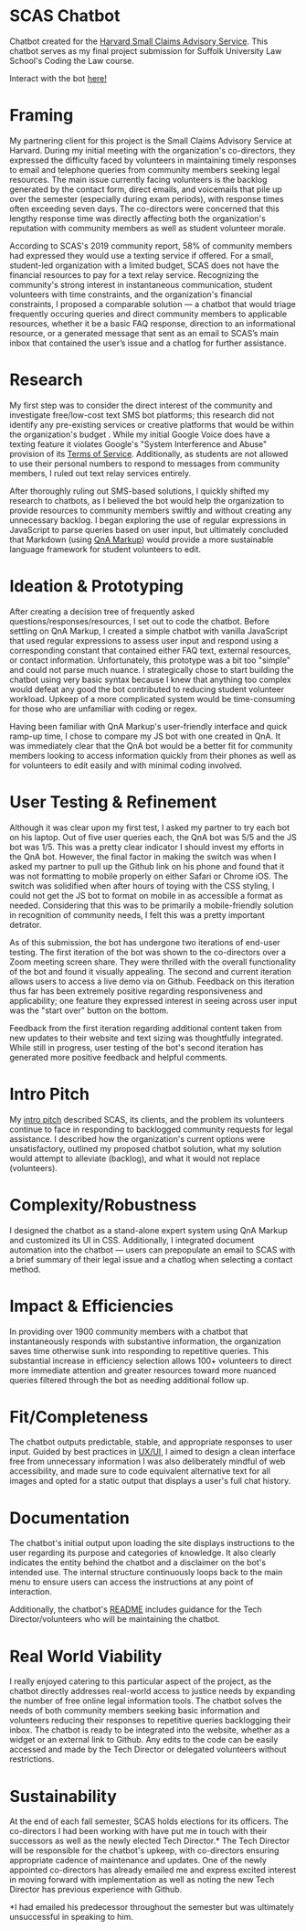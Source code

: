 # SCAS Chatbot
Chatbot created for the [Harvard Small Claims Advisory Service](http://masmallclaims.org/). This chatbot serves as my final project submission for Suffolk University Law School's Coding the Law course.
 
Interact with the bot [here!]( https://beantownbrit.github.io/scaschatbot/)

# Framing
My partnering client for this project is the Small Claims Advisory Service at Harvard. During my initial meeting with the organization's co-directors, they expressed the difficulty faced by volunteers in maintaining timely responses to email and telephone queries from community members seeking legal resources. The main issue currently facing volunteers is the backlog generated by the contact form, direct emails, and voicemails that pile up over the semester (especially during exam periods), with response times often exceeding seven days. The co-directors were concerned that this lengthy response time was directly affecting both the organization's reputation with community members as well as student volunteer morale.
 
According to SCAS's 2019 community report, 58% of community members had expressed they would use a texting service if offered. For a small, student-led organization with a limited budget, SCAS does not have the financial resources to pay for a text relay service. Recognizing the community's strong interest in instantaneous communication, student volunteers with time constraints, and the organization's financial constraints, I proposed a comparable solution — a chatbot that would triage frequently occuring queries and direct community members to applicable resources, whether it be a basic FAQ response, direction to an informational resource, or a generated message that sent as an email to SCAS’s main inbox that contained the user’s issue and a chatlog for further assistance.
 
# Research
My first step was to consider the direct interest of the community and investigate free/low-cost text SMS bot platforms; this research did not identify any pre-existing services or creative platforms that would be within the organization's budget .  While my initial Google Voice does have a texting feature it violates Google's "System Interference and Abuse" provision of its [Terms of Service](https://www.google.com/googlevoice/program-policies.html). Additionally, as students are not allowed to use their personal numbers to respond to messages from community members, I ruled out text relay services entirely.

After thoroughly ruling out SMS-based solutions, I quickly shifted my research to chatbots, as I believed the bot would help the organization to provide resources to community members swiftly and without creating any unnecessary backlog. I began exploring the use of regular expressions in JavaScript to parse queries based on user input, but ultimately concluded that Markdown (using [QnA Markup](https://www.qnamarkup.org/)) would provide a more sustainable language framework for student volunteers to edit.
 
# Ideation & Prototyping
After creating a decision tree of frequently asked questions/responses/resources, I set out to code the chatbot. Before settling on QnA Markup, I created a simple chatbot with vanilla JavaScript that used regular expressions to assess user input and respond using a corresponding constant that contained either FAQ text, external resources, or contact information. Unfortunately, this prototype was a bit too "simple" and could not parse much nuance. I strategically chose to start building the chatbot using very basic syntax because I knew that anything too complex would defeat any good the bot contributed to reducing student volunteer workload. Upkeep of a more complicated system would be time-consuming for those who are unfamiliar with coding or regex.

Having been familiar with QnA Markup's user-friendly interface and quick ramp-up time, I chose to compare my JS bot with one created in QnA. It was immediately clear that the QnA bot would be a better fit for community members looking to access information quickly from their phones as well as for volunteers to edit easily and with minimal coding involved.

# User Testing & Refinement
Although it was clear upon my first test, I asked my partner to try each bot on his laptop. Out of five user queries each, the QnA bot was 5/5 and the JS bot was 1/5. This was a pretty clear indicator I should invest my efforts in the QnA bot. However, the final factor in making the switch was when I asked my partner to pull up the Github link on his phone and found that it was not formatting to mobile properly on either Safari or Chrome iOS. The switch was solidified when after hours of toying with the CSS styling, I could not get the JS bot to format on mobile in as accessible a format as needed. Considering that this was to be primarily a mobile-friendly solution in recognition of community needs, I felt this was a pretty important detrator.

As of this submission, the bot has undergone two iterations of end-user testing. The first iteration of the bot was shown to the co-directors over a Zoom meeting screen share. They were thrilled with the overall functionality of the bot and found it visually appealing. The second and current iteration allows users to access a live demo via on Github. Feedback on this iteration thus far has been extremely positive regarding responsiveness and applicability; one feature they expressed interest in seeing across user input was the "start over" button on the bottom.

Feedback from the first iteration regarding additional content taken from new updates to their website and text sizing was thoughtfully integrated. While still in progress, user testing of the bot's second iteration has generated more positive feedback and helpful comments.

# Intro Pitch
My [intro pitch](https://docs.google.com/presentation/d/1jl1PyJD6qnVzsabswbl03yFIyGtriwfbM6fw0eIw7p0/edit?usp=sharing) described SCAS, its clients, and the problem its volunteers continue to face in responding to backlogged community requests for legal assistance. I described how the organization's current options were unsatisfactory, outlined my proposed chatbot solution, what my solution would attempt to alleviate (backlog), and what it would not replace (volunteers).
 
# Complexity/Robustness
I designed the chatbot as a stand-alone expert system using QnA Markup and customized its UI in CSS. Additionally, I integrated document automation into the chatbot — users can prepopulate an email to SCAS with a brief summary of their legal issue and a chatlog when selecting a contact method.
 
# Impact & Efficiencies
In providing over 1900 community members with a chatbot that instantaneously responds with substantive information, the organization saves time otherwise sunk into responding to repetitive queries. This substantial increase in efficiency selection allows 100+ volunteers to direct more immediate attention and greater resources toward more nuanced queries filtered through the bot as needing additional follow up.
 
# Fit/Completeness
The chatbot outputs predictable, stable, and appropriate responses to user input. Guided by best practices in [UX/UI](https://www.uxpin.com/studio/blog/guide-design-consistency-best-practices-ui-ux-designers/), I aimed to design a clean interface free from unnecessary information I was also deliberately mindful of web accessibility, and made sure to code equivalent alternative text for all images and opted for a static output that displays a user's full chat history.

# Documentation
The chatbot's initial output upon loading the site displays instructions to the user regarding its purpose and categories of knowledge. It also clearly indicates the entity behind the chatbot and a disclaimer on the bot's intended use. The internal structure continuously loops back to the main menu to ensure users can access the instructions at any point of interaction.

Additionally, the chatbot's [README](https://github.com/beantownbrit/scaschatbot) includes guidance for the Tech Director/volunteers who will be maintaining the chatbot.

# Real World Viability
I really enjoyed catering to this particular aspect of the project, as the chatbot directly addresses real-world access to justice needs by expanding the number of free online legal information tools. The chatbot solves the needs of both community members seeking basic information and volunteers reducing their responses to repetitive queries backlogging their inbox. The chatbot is ready to be integrated into the website, whether as a widget or an external link to Github. Any edits to the code can be easily accessed and made by the Tech Director or delegated volunteers without restrictions.

# Sustainability
At the end of each fall semester, SCAS holds elections for its officers. The co-directors I had been working with have put me in touch with their successors as well as the newly elected Tech Director.* The Tech Director will be responsible for the chatbot's upkeep, with co-directors ensuring appropriate cadence of maintenance and updates. One of the newly appointed co-directors has already emailed me and express excited interest in moving forward with implementation as well as noting the new Tech Director has previous experience with Github.

*I had emailed his predecessor throughout the semester but was ultimately unsuccessful in speaking to him.
